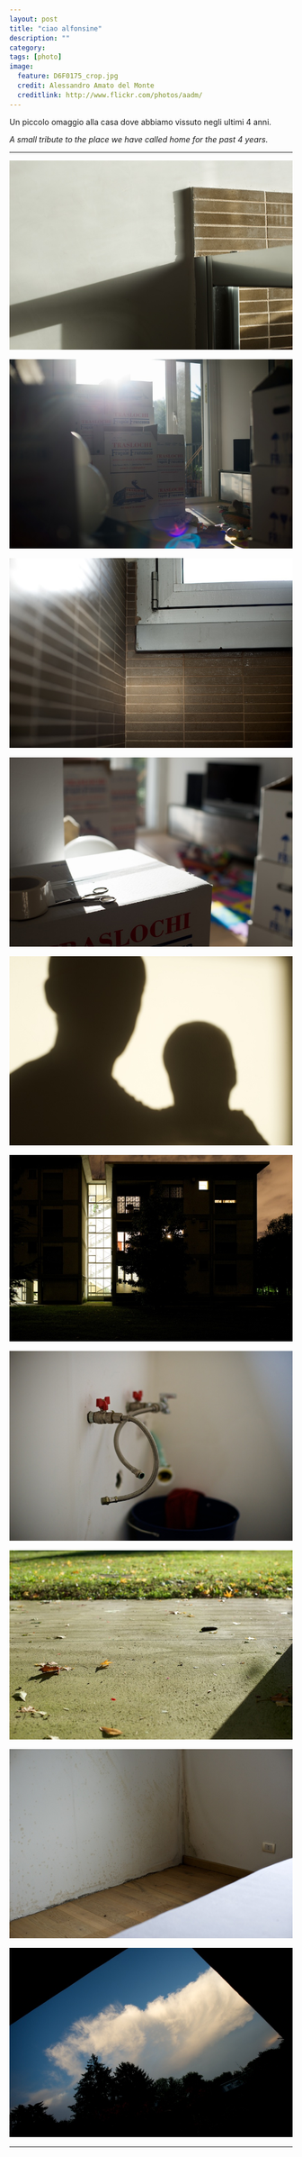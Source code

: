 ```yaml
---
layout: post
title: "ciao alfonsine"
description: ""
category: 
tags: [photo]
image:
  feature: D6F0175_crop.jpg
  credit: Alessandro Amato del Monte
  creditlink: http://www.flickr.com/photos/aadm/
---
```


Un piccolo omaggio alla casa dove abbiamo vissuto negli ultimi 4 anni. 

_A small tribute to the place we have called home for the past 4 years._

- - -


![](/images/D6F0144.jpg)

![](/images/D6F0148.jpg)

![](/images/D6F0146.jpg)

![](/images/D6F0156.jpg)

![](/images/D6F0139.jpg)

![](/images/D6F0170_perspectivecorr.jpg)

![](/images/D6F0234.jpg)

![](/images/D6F0163.jpg)


![](/images/D6F0237.jpg)



![](/images/D6F5163.jpg)


- - -
<!-- _Tutte le foto in alta risoluzione sono anche su flickr._ -->
